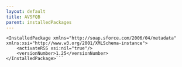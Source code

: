 ```yaml
---
layout: default
title: AVSFQB
parent: installedPackages
---
```


```<?xml version="1.0" encoding="UTF-8"?>
<InstalledPackage xmlns="http://soap.sforce.com/2006/04/metadata" xmlns:xsi="http://www.w3.org/2001/XMLSchema-instance">
    <activateRSS xsi:nil="true"/>
    <versionNumber>1.25</versionNumber>
</InstalledPackage>```
